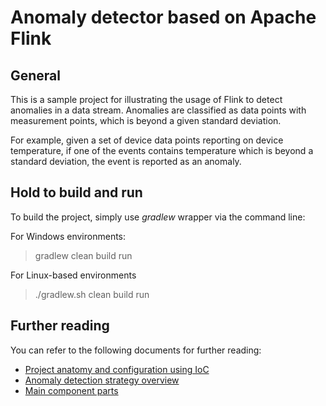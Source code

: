 # Anomaly detector based on Apache Flink

## General

This is a sample project for illustrating the usage of Flink to detect anomalies in a data stream.
Anomalies are classified as data points with measurement points, which is beyond a given standard deviation.

For example, given a set of device data points reporting on device temperature, if one of the events
contains temperature which is beyond a standard deviation, the event is reported as an anomaly.

## Hold to build and run

To build the project, simply use _gradlew_ wrapper via the command line:

For Windows environments:
    
> gradlew clean build run

For Linux-based environments
> ./gradlew.sh clean build run

## Further reading

You can refer to the following documents for further reading:

- [Project anatomy and configuration using IoC](docs/configuration)
- [Anomaly detection strategy overview](docs/strategy_overview.md)
- [Main component parts](docs/components.md)

